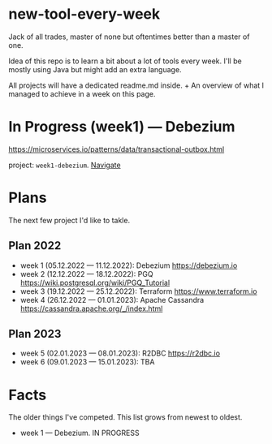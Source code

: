 # new-tool-every-week
Jack of all trades, master of none but oftentimes better than a master of one.

Idea of this repo is to learn a bit about a lot of tools every week. I'll be mostly using Java but might add an extra language. 

All projects will have a dedicated readme.md inside. + An overview of what I managed to achieve in a week on this page. 

# In Progress (week1) — Debezium

https://microservices.io/patterns/data/transactional-outbox.html

project: `week1-debezium`. [Navigate](/week1-debezium)

# Plans

The next few  project I'd like to takle.

## Plan 2022
- week 1 (05.12.2022 — 11.12.2022): Debezium https://debezium.io
- week 2 (12.12.2022 — 18.12.2022): PGQ https://wiki.postgresql.org/wiki/PGQ_Tutorial
- week 3 (19.12.2022 — 25.12.2022): Terraform https://www.terraform.io
- week 4 (26.12.2022 — 01.01.2023): Apache Cassandra https://cassandra.apache.org/_/index.html
 
## Plan 2023

- week 5 (02.01.2023 — 08.01.2023): R2DBC https://r2dbc.io
- week 6 (09.01.2023 — 15.01.2023): TBA

# Facts

The older things I've competed. This list grows from newest to oldest.

- week 1 — Debezium. IN PROGRESS

